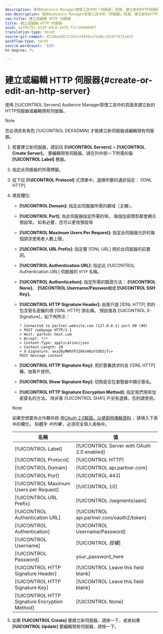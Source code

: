```yaml
---
description: 使用Audience Manager管理工具中的「伺服器」頁面，建立新的HTTP伺服器或編輯現有伺服器。
seo-description: 使用Audience Manager管理工具中的「伺服器」頁面，建立新的HTTP伺服器或編輯現有伺服器。
seo-title: 建立或編輯 HTTP 伺服器
title: 建立或編輯 HTTP 伺服器
uuid: 1ef0e751-e239-4dc6-a4f6-73cc05686807
translation-type: tm+mt
source-git-commit: d518ba4011f203a7d450ce76d8c1924f7d73a815
workflow-type: tm+mt
source-wordcount: '329'
ht-degree: 7%

---
```



# 建立或編輯 HTTP 伺服器{#create-or-edit-an-http-server}

使用 [!UICONTROL Servers] Audience Manager管理工具中的頁面來建立新的HTTP伺服器或編輯現有伺服器。

>[!NOTE]
>
>您必須具有角色 [!UICONTROL DEXADMIN] 才能建立新伺服器或編輯現有伺服器。

1. 若要建立新伺服器，請前往 **[!UICONTROL Servers]** > **[!UICONTROL Create Server]**。 要編輯現有伺服器，請在列中按一下所需的服 **[!UICONTROL Label]** 務器。
1. 指定此伺服器的所需標籤。
1. 從下拉 **[!UICONTROL Protocol]** 式清單中，選擇所要的通訊協定： [!DNL HTTP].
1. 填寫欄位: 

   * **[!UICONTROL Domain]:** 指定此伺服器所需的網域（主機）。
   * **[!UICONTROL Port]:** 為此伺服器指定所需的埠。 每個加密類型都會顯示預設埠。 如有必要，您可以更改預設埠
   * **[!UICONTROL Maximum Users Per Request]:** 指定此伺服器允許的每個請求使用者人數上限。
   * **[!UICONTROL URL Prefix]:** 指定要 [!DNL URL] 用於此伺服器的前置詞。
   * **[!UICONTROL Authentication URL]:** 指定此 [!UICONTROL Authentication URL] 伺服器的 `HTTP` 名稱。
   * **[!UICONTROL Authentication]:** 指定所需的驗證方法： **[!UICONTROL None]**、 **[!UICONTROL Username/Password]**&#x200B;或 **[!UICONTROL SSH Key]**。
   * **[!UICONTROL HTTP Signature Header]:** 由客戶提 [!DNL HTTP] 供的包含簽名密鑰的標 [!DNL HTTP] 頭名稱。 預設值為 [!UICONTROL X-Signature]，如下例所示：

      ```
      * Connected to partner.website.com (127.0.0.1) port 80 (#0)
      > POST /webpage HTTP/1.1
      > Host: partner.host.com
      > Accept: */*
      > Content-Type: application/json
      > Content-Length: 20
      > X-Signature: wxa2ByMWhhP328EvHQsVlOD5jTc=
      POST message content
      ```

   * **[!UICONTROL HTTP Signature Key]:** 用於簽署請求的金 [!DNL HTTP] 鑰，由客戶提供。
   * **[!UICONTROL Show Signature Key]:** 切換是否在瀏覽器中顯示簽名。
   * **[!UICONTROL HTTP Signature Encryption Method]:** 指定我們用來加密簽名的方法。 除非客 [!UICONTROL SHA1] 戶另有選擇，否則請使用。

   >[!NOTE]
   >
   >如果您想要為合作夥伴啟 [用OAuth 2.0驗證，以便即時傳輸資料](https://docs.adobe.com/help/en/audience-manager/user-guide/implemenation-integration-guides/receiving-audience-data/real-time-outbound-transfers/oauth-in-outbound-transfers.html) ，請填入下表中的欄位。 斜體字 *中的欄* ，必須完全填入表格中。

   | 名稱 | 值 |
   |---|---|
   | [!UICONTROL Label] | [!UICONTROL Server with OAuth 2.0 enabled] |
   | [!UICONTROL Protocol] | [!UICONTROL HTTP] |
   | [!UICONTROL Domain] | [!UICONTROL api.partner.com] |
   | [!UICONTROL Port] | [!UICONTROL 443] |
   | [!UICONTROL Maximum Users per Request] | [!UICONTROL 10] |
   | [!UICONTROL URL Prefix] | [!UICONTROL /segments/aam] |
   | [!UICONTROL Authentication URL] | [!UICONTROL api.partner.com/oauth2/token] |
   | [!UICONTROL Authentication] | [!UICONTROL Username/Password] |
   | [!UICONTROL Username] | [!UICONTROL *授權*] |
   | [!UICONTROL Password] | your_password_here |
   | [!UICONTROL HTTP Signature Header] | [!UICONTROL Leave this field blank] |
   | [!UICONTROL HTTP Signature Key] | [!UICONTROL Leave this field blank] |
   | [!UICONTROL HTTP Signature Encryption Method] | [!UICONTROL None] |

1. 如果 **[!UICONTROL Create]** 要建立新伺服器，請按一下，或者如果 **[!UICONTROL Update]** 要編輯現有伺服器，請按一下。
